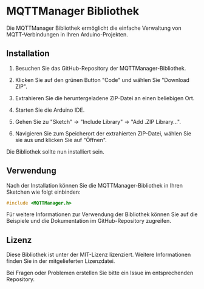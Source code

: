 # MQTTManager Bibliothek

Die MQTTManager Bibliothek ermöglicht die einfache Verwaltung von MQTT-Verbindungen in Ihren Arduino-Projekten.

## Installation

1. Besuchen Sie das GitHub-Repository der MQTTManager-Bibliothek.

2. Klicken Sie auf den grünen Button "Code" und wählen Sie "Download ZIP".

3. Extrahieren Sie die heruntergeladene ZIP-Datei an einen beliebigen Ort.

4. Starten Sie die Arduino IDE.

5. Gehen Sie zu "Sketch" -> "Include Library" -> "Add .ZIP Library...".

6. Navigieren Sie zum Speicherort der extrahierten ZIP-Datei, wählen Sie sie aus und klicken Sie auf "Öffnen".

Die Bibliothek sollte nun installiert sein.

## Verwendung

Nach der Installation können Sie die MQTTManager-Bibliothek in Ihren Sketchen wie folgt einbinden:

```cpp
#include <MQTTManager.h>
```

Für weitere Informationen zur Verwendung der Bibliothek können Sie auf die Beispiele und die Dokumentation im GitHub-Repository zugreifen.


## Lizenz

Diese Bibliothek ist unter der MIT-Lizenz lizenziert. Weitere Informationen finden Sie in der mitgelieferten Lizenzdatei.

Bei Fragen oder Problemen erstellen Sie bitte ein Issue im entsprechenden Repository.
